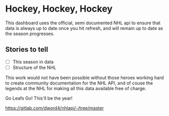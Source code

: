 # Hockey, Hockey, Hockey

This dashboard uses the official, semi documented NHL api to ensure that data is always up to date once you hit refresh, and will remain up to date as the season progresses.

## Stories to tell

- [ ] This season in data
- [ ] Structure of the NHL

This work would not have been possible without those heroes working hard to create community documentation for the NHL API, and of couse the legends at the NHL for making all this data available free of charge.

Go Leafs Go! This'll be the year!

https://gitlab.com/dword4/nhlapi/-/tree/master
